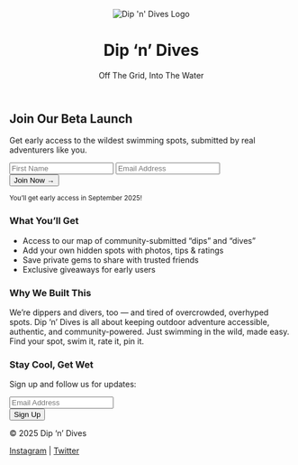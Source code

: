 <html lang="en">
<head>
  <meta charset="UTF-8">
  <meta name="viewport" content="width=device-width, initial-scale=1.0">
  <title>Dip 'n' Dives Beta Signup</title>
  <link href="https://fonts.googleapis.com/css2?family=Montserrat:wght@400;700&display=swap" rel="stylesheet">
  <style>
    :root {
      --sun-orange: #F8A22C;
      --rock-red: #A63B24;
      --deep-teal: #217190;
      --aqua-blue: #43B8D1;
      --sand-beige: #F6E6C5;
      --dark-brown: #2C1B12;
      --white: #ffffff;
    }

  body {
      margin: 0;
      font-family: 'Montserrat', sans-serif;
      background-color: var(--sand-beige);
      color: var(--dark-brown);
      line-height: 1.6;
    }

   header {
      background-color: var(--deep-teal);
      color: var(--white);
      padding: 1.5rem 2rem;
      text-align: center;
    }

  header img {
      max-width: 220px;
      display: block;
      margin: 0 auto 1rem;
    }

  header h1 {
      margin: 0;
      font-size: 2rem;
      font-weight: 700;
    }

  header p {
      margin: 0.25rem 0 0;
      font-size: 1.1rem;
    }

   .container {
      max-width: 900px;
      margin: auto;
      padding: 2rem;
    }

  .cta {
      background-color: var(--white);
      padding: 2rem;
      border-radius: 12px;
      text-align: center;
      margin: 2rem 0;
      border: 3px solid var(--rock-red);
    }

  .cta h2 {
      color: var(--deep-teal);
      margin-bottom: 1rem;
    }

  .cta p {
      margin-bottom: 1.5rem;
    }

   form {
      margin: 1rem 0;
    }

   input[type="text"],
    input[type="email"] {
      padding: 0.75rem;
      margin: 0.5rem;
      width: calc(50% - 1rem);
      border: 2px solid var(--deep-teal);
      border-radius: 6px;
      font-size: 1rem;
    }

  button {
      background-color: var(--sun-orange);
      color: var(--white);
      border: none;
      padding: 0.9rem 1.8rem;
      font-size: 1.1rem;
      border-radius: 8px;
      cursor: pointer;
      font-weight: 700;
      margin-top: 1rem;
   }

   button:hover {
      background-color: var(--rock-red);
  }

  .features {
      background-color: var(--aqua-blue);
      padding: 2rem;
      border-radius: 12px;
      margin-top: 3rem;
      color: var(--dark-brown);
   }

   .features h3 {
      text-align: center;
      margin-bottom: 1rem;
      color: var(--dark-brown);
   }

   .features ul {
      list-style: none;
      padding: 0;
   }

   .features li {
      margin: 0.8rem 0;
      padding-left: 1.5rem;
      position: relative;
   }

   .features li::before {
      content: "✓";
      position: absolute;
      left: 0;
      color: var(--rock-red);
      font-weight: bold;
   }

  .about {
      background-color: var(--sun-orange);
      padding: 2rem;
      border-radius: 12px;
      margin-top: 3rem;
      color: var(--white);
   }

  .about h3 {
      margin-bottom: 1rem;
  }

  .signup {
      background-color: var(--deep-teal);
      padding: 2rem;
      border-radius: 12px;
      margin: 3rem 0;
      text-align: center;
      color: var(--white);
  }

  .signup button {
      background-color: var(--sand-beige);
      color: var(--rock-red);
   }

  .signup button:hover {
      background-color: var(--rock-red);
      color: var(--white);
   }

   footer {
      background-color: var(--dark-brown);
      color: var(--sand-beige);
      text-align: center;
      padding: 1.5rem;
      margin-top: 2rem;
  }

   footer a {
      color: var(--aqua-blue);
      text-decoration: none;
      margin: 0 0.5rem;
      font-weight: 700;
    }
  </style>
</head>
<body>
  <header>
    <img src="your-logo.png" alt="Dip 'n' Dives Logo">
    <h1>Dip ‘n’ Dives</h1>
    <p>Off The Grid, Into The Water</p>
  </header>

  <div class="container">
    <div class="cta">
      <h2>Join Our Beta Launch</h2>
      <p>Get early access to the wildest swimming spots, submitted by real adventurers like you.</p>
      
 <!-- Mailchimp Form -->
  <form action="https://YOUR_MAILCHIMP_URL" method="post" target="_blank" novalidate>
        <input type="text" name="FNAME" placeholder="First Name" required />
        <input type="email" name="EMAIL" placeholder="Email Address" required />
        <br>
        <button type="submit">Join Now →</button>
      </form>
      
  <p><small>You’ll get early access in September 2025!</small></p>
   </div>

  <div class="features">
      <h3>What You’ll Get</h3>
      <ul>
        <li>Access to our map of community-submitted “dips” and “dives”</li>
        <li>Add your own hidden spots with photos, tips & ratings</li>
        <li>Save private gems to share with trusted friends</li>
        <li>Exclusive giveaways for early users</li>
  </ul>
   </div>
   <div class="about">
      <h3>Why We Built This</h3>
      <p>We’re dippers and divers, too — and tired of overcrowded, overhyped spots. Dip ‘n’ Dives is all about keeping outdoor adventure accessible, authentic, and community-powered. Just swimming in the wild, made easy. Find your spot, swim it, rate it, pin it.</p>
  </div>

   <div class="signup">
      <h3>Stay Cool, Get Wet</h3>
      <p>Sign up and follow us for updates:</p>
      <form action="https://YOUR_MAILCHIMP_URL" method="post" target="_blank" novalidate>
        <input type="email" name="EMAIL" placeholder="Email Address" required />
        <br>
        <button type="submit">Sign Up</button>
      </form>
    </div>
  </div>

  <footer>
    <p>© 2025 Dip ‘n’ Dives</p>
    <p>
      <a href="#">Instagram</a> |
      <a href="#">Twitter</a>
    </p>
  </footer>
</body>
</html>
